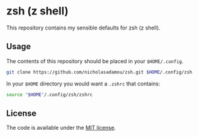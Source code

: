 # zsh (z shell)

This repository contains my sensible defaults for zsh (z shell).

## Usage

The contents of this repository should be placed in your `$HOME/.config`. 

```bash
git clone https://github.com/nicholasadamou/zsh.git $HOME/.config/zsh
```

In your `$HOME` directory you would want a `.zshrc` that contains:

```bash
source "$HOME"/.config/zsh/zshrc
```

## License

The code is available under the [MIT license](LICENSE).